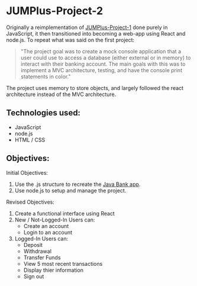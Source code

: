 # JUMPlus-Project-2
Originally a reimplementation of [JUMPlus-Project-1](https://github.com/ajnorthouse/JUMPlus-Project-1) done purely in JavaScript, it then transitioned into becoming a web-app using React and node.js. To repeat what was said on the first project:
> "The project goal was to create a mock console application that a user could use to access a database (either external or in memory) to interact with their banking account. The main goals with this was to implement a MVC architecture, testing, and have the console print statements in color."

The project uses memory to store objects, and largely followed the react architecture instead of the MVC architecture.


## Technologies used:
- JavaScript
- node.js
- HTML / CSS

## Objectives:
Initial Objectives:
1. Use the .js structure to recreate the [Java Bank app](https://github.com/ajnorthouse/JUMPlus-Project-1).
1. Use node.js to setup and manage the project.

Revised Objectives:
1. Create a functional interface using React
1. New / Not-Logged-In Users can:
    * Create an account
    * Login to an account
1. Logged-In Users can:
    * Deposit
    * Withdrawal
    * Transfer Funds
    * View 5 most recent transactions
    * Display thier information
    * Sign out
